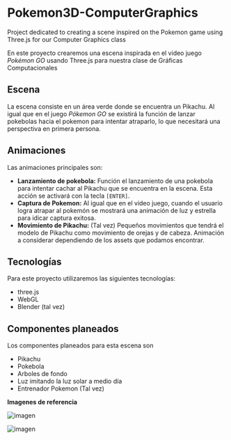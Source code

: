 # Pokemon3D-ComputerGraphics

Project dedicated to creating a scene inspired on the Pokemon game using Three.js for our Computer Graphics class

En este proyecto crearemos una escena inspirada en el video juego *Pokémon GO* usando Three.js para nuestra clase de Gráficas Computacionales

## Escena
La escena consiste en un área verde donde se encuentra un Pikachu. Al igual que en el juego *Pókemon GO* se existirá la función de lanzar pokebolas hacia el pokemon para intentar atraparlo, lo que necesitará una perspectiva en primera persona.

## Animaciones
Las animaciones principales son:
- **Lanzamiento de pokebola:** Función el lanzamiento de una pokebola para intentar cachar al Pikachu que se encuentra en la escena. Esta acción se activará con la tecla `[ENTER]`.
- **Captura de Pokemon:** Al igual que en el video juego, cuando el usuario logra atrapar al pokemón se mostrará una animación de luz y estrella para idicar captura exitosa.
- **Movimiento de Pikachu:** (Tal vez) Pequeños movimientos que tendrá el modelo de Pikachu como movimiento de orejas y de cabeza. Animación a considerar dependiendo de los assets que podamos encontrar.

## Tecnologías
Para este proyecto utilizaremos las siguientes tecnologías:
- three.js
- WebGL
- Blender (tal vez)

## Componentes planeados
Los componentes planeados para esta escena son
- Pikachu
- Pokebola
- Arboles de fondo
- Luz imitando la luz solar a medio día
- Entrenador Pokemon (Tal vez)

**Imagenes de referencia**

![imagen](https://user-images.githubusercontent.com/54066974/149452558-66fecd45-5f40-4855-85d8-c8bc7ec5c126.png)

![imagen](https://user-images.githubusercontent.com/54066974/149452588-af03a3c1-3683-4d6e-b431-019edd040b23.png)

